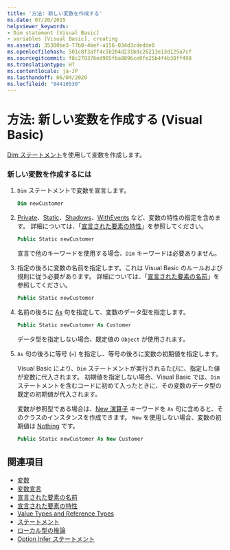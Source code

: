 ```yaml
---
title: '方法: 新しい変数を作成する'
ms.date: 07/20/2015
helpviewer_keywords:
- Dim statement [Visual Basic]
- variables [Visual Basic], creating
ms.assetid: 35300be3-77b0-4bef-a156-034d3cdedde0
ms.openlocfilehash: 501c8f3aff4c5b204d231bdc26213e13d125a7cf
ms.sourcegitcommit: f8c270376ed905f6a8896ce0fe25b4f4b38ff498
ms.translationtype: HT
ms.contentlocale: ja-JP
ms.lasthandoff: 06/04/2020
ms.locfileid: "84410530"
---
```

# <a name="how-to-create-a-new-variable-visual-basic"></a>方法: 新しい変数を作成する (Visual Basic)

[Dim ステートメント](../../../language-reference/statements/dim-statement.md)を使用して変数を作成します。

### <a name="to-create-a-new-variable"></a>新しい変数を作成するには

1. `Dim` ステートメントで変数を宣言します。

    ```vb
    Dim newCustomer
    ```

2. [Private](../../../language-reference/modifiers/private.md)、[Static](../../../language-reference/modifiers/static.md)、[Shadows](../../../language-reference/modifiers/shadows.md)、[WithEvents](../../../language-reference/modifiers/withevents.md) など、変数の特性の指定を含めます。 詳細については、「[宣言された要素の特性](../declared-elements/declared-element-characteristics.md)」を参照してください。

    ```vb
    Public Static newCustomer
    ```

    宣言で他のキーワードを使用する場合、`Dim` キーワードは必要ありません。

3. 指定の後ろに変数の名前を指定します。これは Visual Basic のルールおよび規則に従う必要があります。 詳細については、「[宣言された要素の名前](../declared-elements/declared-element-names.md)」を参照してください。

    ```vb
    Public Static newCustomer
    ```

4. 名前の後ろに [As](../../../language-reference/statements/as-clause.md) 句を指定して、変数のデータ型を指定します。

    ```vb
    Public Static newCustomer As Customer
    ```

    データ型を指定しない場合、既定値の `Object` が使用されます。

5. `As` 句の後ろに等号 (`=`) を指定し、等号の後ろに変数の初期値を指定します。

    Visual Basic により、`Dim` ステートメントが実行されるたびに、指定した値が変数に代入されます。 初期値を指定しない場合、Visual Basic では、`Dim` ステートメントを含むコードに初めて入ったときに、その変数のデータ型の既定の初期値が代入されます。

    変数が参照型である場合は、[New 演算子](../../../language-reference/operators/new-operator.md) キーワードを `As` 句に含めると、そのクラスのインスタンスを作成できます。 `New` を使用しない場合、変数の初期値は [Nothing](../../../language-reference/nothing.md) です。

    ```vb
    Public Static newCustomer As New Customer
    ```

## <a name="see-also"></a>関連項目

- [変数](index.md)
- [変数宣言](variable-declaration.md)
- [宣言された要素の名前](../declared-elements/declared-element-names.md)
- [宣言された要素の特性](../declared-elements/declared-element-characteristics.md)
- [Value Types and Reference Types](../data-types/value-types-and-reference-types.md)
- [ステートメント](../../../language-reference/statements/index.md)
- [ローカル型の推論](local-type-inference.md)
- [Option Infer ステートメント](../../../language-reference/statements/option-infer-statement.md)
